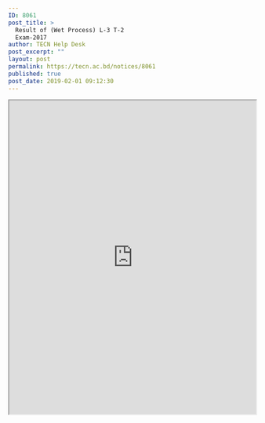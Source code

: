```yaml
---
ID: 8061
post_title: >
  Result of (Wet Process) L-3 T-2
  Exam-2017
author: TECN Help Desk
post_excerpt: ""
layout: post
permalink: https://tecn.ac.bd/notices/8061
published: true
post_date: 2019-02-01 09:12:30
---
```

<iframe src="https://drive.google.com/file/d/10yi6KWSymZLXXzarpNSSfzXAH7SadnCX/preview" width="100%" height="640px"><span style="display: inline-block; width: 0px; overflow: hidden; line-height: 0;" data-mce-type="bookmark" class="mce_SELRES_start">﻿</span><span style="display: inline-block; width: 0px; overflow: hidden; line-height: 0;" data-mce-type="bookmark" class="mce_SELRES_start">﻿</span><span style="display: inline-block; width: 0px; overflow: hidden; line-height: 0;" data-mce-type="bookmark" class="mce_SELRES_start">﻿</span></iframe>